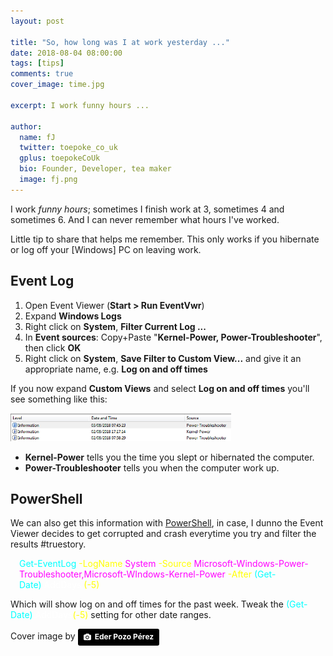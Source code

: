 ```yaml
---
layout: post

title: "So, how long was I at work yesterday ..."
date: 2018-08-04 08:00:00
tags: [tips]
comments: true
cover_image: time.jpg

excerpt: I work funny hours ...

author:
  name: fJ
  twitter: toepoke_co_uk
  gplus: toepokeCoUk
  bio: Founder, Developer, tea maker
  image: fj.png 
---
```


I work *funny hours*; sometimes I finish work at 3, sometimes 4 and sometimes 6.  And I can never remember what hours I've worked.

Little tip to share that helps me remember.  This only works if you hibernate or log off your [Windows] PC on leaving work.

## Event Log

1. Open Event Viewer (**Start > Run EventVwr**)
2. Expand **Windows Logs**  
3. Right click on **System**, **Filter Current Log ...**
4. In **Event sources**: Copy+Paste "**Kernel-Power, Power-Troubleshooter**", then click **OK**
5. Right click on **System**, **Save Filter to Custom View...** and give it an appropriate name, e.g. **Log on and off times**

If you now expand **Custom Views** and select **Log on and off times** you'll see something like this:

<a href="/images/posts/2018/2018-08-log-on-and-off-times.png">
	<img class="img-center" src="/images/posts/2018/2018-08-log-on-and-off-times.png" alt="Windows Event viewer showing custom filter of log-on and off times" width="70%" />
</a>

- **Kernel-Power** tells you the time you slept or hibernated the computer.
- **Power-Troubleshooter** tells you when the computer work up.

## PowerShell

We can also get this information with [PowerShell](https://docs.microsoft.com/en-us/powershell/scripting/overview), in case, I dunno the Event Viewer decides to get corrupted and crash everytime you try and filter the results #truestory.

<p style="margin-left: 1em">
<span style="color:cyan">Get-EventLog</span> 
<span style="color:yellow">-LogName</span>
<span style="color:magenta">System</span>
<span style="color:yellow">-Source</span> 
<span style="color:magenta">Microsoft-Windows-Power-Troubleshooter,Microsoft-WIndows-Kernel-Power</span>
<span style="color:yellow">-After</span>
<span style="color:cyan">(Get-Date)</span><span style="color:white">.AddDays</span>
<span style="color:yellow">(-5)</span>
</p>

Which will show log on and off times for the past week.  Tweak the <span style="color:cyan">(Get-Date)</span><span style="color:white">.AddDays</span><span style="color:yellow">(-5)</span> setting for other date ranges.


<!-- Image credit -->
Cover image by <a style="background-color:black;color:white;text-decoration:none;padding:4px 6px;font-family:-apple-system, BlinkMacSystemFont, &quot;San Francisco&quot;, &quot;Helvetica Neue&quot;, Helvetica, Ubuntu, Roboto, Noto, &quot;Segoe UI&quot;, Arial, sans-serif;font-size:12px;font-weight:bold;line-height:1.2;display:inline-block;border-radius:3px" href="https://unsplash.com/@ederpozo?utm_medium=referral&amp;utm_campaign=photographer-credit&amp;utm_content=creditBadge" target="_blank" rel="noopener noreferrer" title="Download free do whatever you want high-resolution photos from Eder Pozo Pérez"><span style="display:inline-block;padding:2px 3px"><svg xmlns="http://www.w3.org/2000/svg" style="height:12px;width:auto;position:relative;vertical-align:middle;top:-1px;fill:white" viewBox="0 0 32 32"><title>unsplash-logo</title><path d="M20.8 18.1c0 2.7-2.2 4.8-4.8 4.8s-4.8-2.1-4.8-4.8c0-2.7 2.2-4.8 4.8-4.8 2.7.1 4.8 2.2 4.8 4.8zm11.2-7.4v14.9c0 2.3-1.9 4.3-4.3 4.3h-23.4c-2.4 0-4.3-1.9-4.3-4.3v-15c0-2.3 1.9-4.3 4.3-4.3h3.7l.8-2.3c.4-1.1 1.7-2 2.9-2h8.6c1.2 0 2.5.9 2.9 2l.8 2.4h3.7c2.4 0 4.3 1.9 4.3 4.3zm-8.6 7.5c0-4.1-3.3-7.5-7.5-7.5-4.1 0-7.5 3.4-7.5 7.5s3.3 7.5 7.5 7.5c4.2-.1 7.5-3.4 7.5-7.5z"></path></svg></span><span style="display:inline-block;padding:2px 3px">Eder Pozo Pérez</span></a>
<!-- Image credit -->

